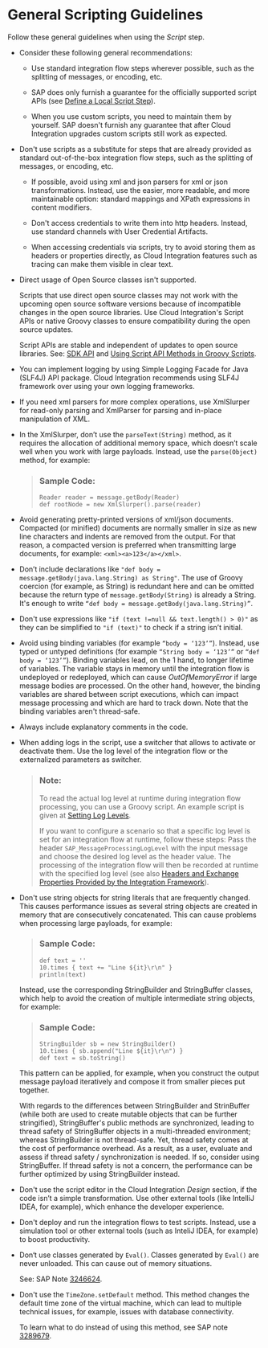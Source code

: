 <!-- loiofcbf0f20059a4ffba7dfda7d28830ccd -->

# General Scripting Guidelines



Follow these general guidelines when using the *Script* step.

-   Consider these following general recommendations:

    -   Use standard integration flow steps wherever possible, such as the splitting of messages, or encoding, etc.

    -   SAP does only furnish a guarantee for the officially supported script APIs \(see [Define a Local Script Step](define-a-local-script-step-03b32eb.md)\).

    -   When you use custom scripts, you need to maintain them by yourself. SAP doesn't furnish any guarantee that after Cloud Integration upgrades custom scripts still work as expected.


-   Don't use scripts as a substitute for steps that are already provided as standard out-of-the-box integration flow steps, such as the splitting of messages, or encoding, etc.

    -   If possible, avoid using xml and json parsers for xml or json transformations. Instead, use the easier, more readable, and more maintainable option: standard mappings and XPath expressions in content modifiers.

    -   Don't access credentials to write them into http headers. Instead, use standard channels with User Credential Artifacts.

    -   When accessing credentials via scripts, try to avoid storing them as headers or properties directly, as Cloud Integration features such as tracing can make them visible in clear text.


-   Direct usage of Open Source classes isn't supported.

    Scripts that use direct open source classes may not work with the upcoming open source software versions because of incompatible changes in the open source libraries. Use Cloud Integration's Script APIs or native Groovy classes to ensure compatibility during the open source updates.

    Script APIs are stable and independent of updates to open source libraries. See: [SDK API](sdk-api-c5c7933.md) and [Using Script API Methods in Groovy Scripts](using-script-api-methods-in-groovy-scripts-062f7a7.md).

-   You can implement logging by using Simple Logging Facade for Java \(SLF4J\) API package. Cloud Integration recommends using SLF4J framework over using your own logging frameworks.

-   If you need xml parsers for more complex operations, use XmlSlurper for read-only parsing and XmlParser for parsing and in-place manipulation of XML.

-   In the XmlSlurper, don’t use the `parseText(String)` method, as it requires the allocation of additional memory space, which doesn’t scale well when you work with large payloads. Instead, use the `parse(Object)` method, for example:

    > ### Sample Code:  
    > ```
    > Reader reader = message.getBody(Reader)
    > def rootNode = new XmlSlurper().parse(reader)
    > 
    > ```

-   Avoid generating pretty-printed versions of xml/json documents. Compacted \(or minified\) documents are normally smaller in size as new line characters and indents are removed from the output. For that reason, a compacted version is preferred when transmitting large documents, for example: `<xml><a>123</a></xml>`.

-   Don’t include declarations like `"def body = message.getBody(java.lang.String) as String"`. The use of Groovy coercion \(for example, as String\) is redundant here and can be omitted because the return type of `message.getBody(String)` is already a String. It's enough to write `“def body = message.getBody(java.lang.String)”`.

-   Don't use expressions like `"if (text !=null && text.length() > 0)"` as they can be simplified to `"if (text)"` to check if a string isn’t initial.

-   Avoid using binding variables \(for example `“body = ‘123’”`\). Instead, use typed or untyped definitions \(for example `“String body = ‘123’”` or `“def body = ‘123’”`\). Binding variables lead, on the 1 hand, to longer lifetime of variables. The variable stays in memory until the integration flow is undeployed or redeployed, which can cause *OutOfMemoryError* if large message bodies are processed. On the other hand, however, the binding variables are shared between script executions, which can impact message processing and which are hard to track down. Note that the binding variables aren't thread-safe.

-   Always include explanatory comments in the code.

-   When adding logs in the script, use a switcher that allows to activate or deactivate them. Use the log level of the integration flow or the externalized parameters as switcher.

    > ### Note:  
    > To read the actual log level at runtime during integration flow processing, you can use a Groovy script. An example script is given at [Setting Log Levels](setting-log-levels-4e6d3fc.md).
    > 
    > If you want to configure a scenario so that a specific log level is set for an integration flow at runtime, follow these steps: Pass the header `SAP_MessageProcessingLogLevel` with the input message and choose the desired log level as the header value. The processing of the integration flow will then be recorded at runtime with the specified log level \(see also [Headers and Exchange Properties Provided by the Integration Framework](headers-and-exchange-properties-provided-by-the-integration-framework-d0fcb09.md)\).

-   Don't use string objects for string literals that are frequently changed. This causes performance issues as several string objects are created in memory that are consecutively concatenated. This can cause problems when processing large payloads, for example:

    > ### Sample Code:  
    > ```
    > def text = ''
    > 10.times { text += "Line ${it}\r\n" }
    > println(text)
    > 
    > ```

    Instead, use the corresponding StringBuilder and StringBuffer classes, which help to avoid the creation of multiple intermediate string objects, for example:

    > ### Sample Code:  
    > ```
    > StringBuilder sb = new StringBuilder()
    > 10.times { sb.append("Line ${it}\r\n") }
    > def text = sb.toString()
    > 
    > ```

    This pattern can be applied, for example, when you construct the output message payload iteratively and compose it from smaller pieces put together.

    With regards to the differences between StringBuilder and StrinBuffer \(while both are used to create mutable objects that can be further stringified\), StringBuffer's public methods are synchronized, leading to thread safety of StringBuffer objects in a multi-threaded environment; whereas StringBuilder is not thread-safe. Yet, thread safety comes at the cost of performance overhead. As a result, as a user, evaluate and assess if thread safety / synchronization is needed. If so, consider using StringBuffer. If thread safety is not a concern, the performance can be further optimized by using StringBuilder instead.

-   Don't use the script editor in the Cloud Integration *Design* section, if the code isn’t a simple transformation. Use other external tools \(like IntelliJ IDEA, for example\), which enhance the developer experience.

-   Don't deploy and run the integration flows to test scripts. Instead, use a simulation tool or other external tools \(such as InteliJ IDEA, for example\) to boost productivity.

-   Don‘t use classes generated by `Eval()`. Classes generated by `Eval()` are never unloaded. This can cause out of memory situations.

    See: SAP Note [3246624](https://me.sap.com/notes/3246624).

-   Don't use the `TimeZone.setDefault` method. This method changes the default time zone of the virtual machine, which can lead to multiple technical issues, for example, issues with database connectivity.

    To learn what to do instead of using this method, see SAP note [3289679](https://me.sap.com/notes/3289679).


